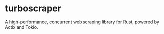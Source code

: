# turboscraper
A high-performance, concurrent web scraping library for Rust, powered by Actix and Tokio.
